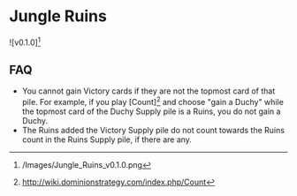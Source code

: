 # Jungle Ruins

![v0.1.0][^v0.1.0]

## FAQ

- You cannot gain Victory cards if they are not the topmost card of that
pile. For example, if you play [Count][^Count] and choose "gain a Duchy"
while the topmost card of the Duchy Supply pile is a Ruins, you do not gain a
Duchy.
- The Ruins added the Victory Supply pile do not count towards the Ruins
count in the Ruins Supply pile, if there are any.

[^v0.1.0]: /Images/Jungle_Ruins_v0.1.0.png
[^Count]: http://wiki.dominionstrategy.com/index.php/Count
